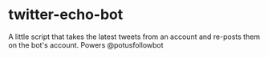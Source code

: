 # twitter-echo-bot
A little script that takes the latest tweets from an account and re-posts them on the bot's account. Powers @potusfollowbot
